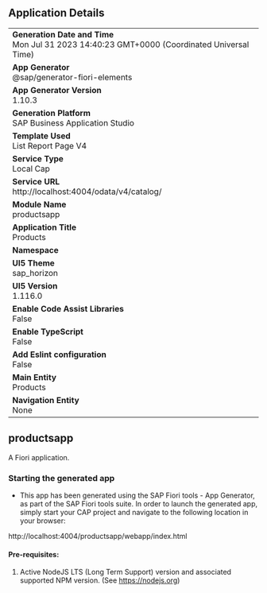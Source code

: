 ## Application Details
|               |
| ------------- |
|**Generation Date and Time**<br>Mon Jul 31 2023 14:40:23 GMT+0000 (Coordinated Universal Time)|
|**App Generator**<br>@sap/generator-fiori-elements|
|**App Generator Version**<br>1.10.3|
|**Generation Platform**<br>SAP Business Application Studio|
|**Template Used**<br>List Report Page V4|
|**Service Type**<br>Local Cap|
|**Service URL**<br>http://localhost:4004/odata/v4/catalog/
|**Module Name**<br>productsapp|
|**Application Title**<br>Products|
|**Namespace**<br>|
|**UI5 Theme**<br>sap_horizon|
|**UI5 Version**<br>1.116.0|
|**Enable Code Assist Libraries**<br>False|
|**Enable TypeScript**<br>False|
|**Add Eslint configuration**<br>False|
|**Main Entity**<br>Products|
|**Navigation Entity**<br>None|

## productsapp

A Fiori application.

### Starting the generated app

-   This app has been generated using the SAP Fiori tools - App Generator, as part of the SAP Fiori tools suite.  In order to launch the generated app, simply start your CAP project and navigate to the following location in your browser:

http://localhost:4004/productsapp/webapp/index.html

#### Pre-requisites:

1. Active NodeJS LTS (Long Term Support) version and associated supported NPM version.  (See https://nodejs.org)


